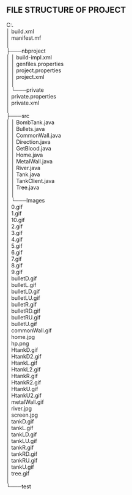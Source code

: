 ## FILE STRUCTURE OF PROJECT <br />

C:.<br />
│   build.xml<br />
│   manifest.mf<br />
│<br />
├───nbproject<br />
│   │   build-impl.xml<br />
│   │   genfiles.properties<br />
│   │   project.properties<br />
│   │   project.xml<br />
│   │<br />
│   └───private<br />
│           private.properties<br />
│           private.xml<br />
│<br />
├───src<br />
│   │   BombTank.java<br />
│   │   Bullets.java<br />
│   │   CommonWall.java<br />
│   │   Direction.java<br />
│   │   GetBlood.java<br />
│   │   Home.java<br />
│   │   MetalWall.java<br />
│   │   River.java<br />
│   │   Tank.java<br />
│   │   TankClient.java<br />
│   │   Tree.java<br />
│   │<br />
│   └───Images<br />
│           0.gif<br />
│           1.gif<br />
│           10.gif<br />
│           2.gif<br />
│           3.gif<br />
│           4.gif<br />
│           5.gif<br />
│           6.gif<br />
│           7.gif<br />
│           8.gif<br />
│           9.gif<br />
│           bulletD.gif<br />
│           bulletL.gif<br />
│           bulletLD.gif<br />
│           bulletLU.gif<br />
│           bulletR.gif<br />
│           bulletRD.gif<br />
│           bulletRU.gif<br />
│           bulletU.gif<br />
│           commonWall.gif<br />
│           home.jpg<br />
│           hp.png<br />
│           HtankD.gif<br />
│           HtankD2.gif<br />
│           HtankL.gif<br />
│           HtankL2.gif<br />
│           HtankR.gif<br />
│           HtankR2.gif<br />
│           HtankU.gif<br />
│           HtankU2.gif<br />
│           metalWall.gif<br />
│           river.jpg<br />
│           screen.jpg<br />
│           tankD.gif<br />
│           tankL.gif<br />
│           tankLD.gif<br />
│           tankLU.gif<br />
│           tankR.gif<br />
│           tankRD.gif<br />
│           tankRU.gif<br />
│           tankU.gif<br />
│           tree.gif<br />
│<br />
└───test<br />
